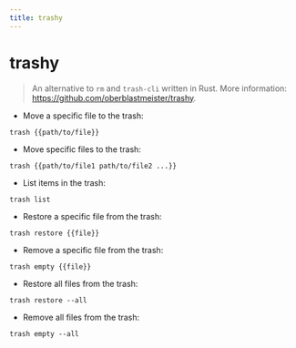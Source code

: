 ```yaml
---
title: trashy
---
```

# trashy

> An alternative to `rm` and `trash-cli` written in Rust.
> More information: <https://github.com/oberblastmeister/trashy>.

- Move a specific file to the trash:

`trash {{path/to/file}}`

- Move specific files to the trash:

`trash {{path/to/file1 path/to/file2 ...}}`

- List items in the trash:

`trash list`

- Restore a specific file from the trash:

`trash restore {{file}}`

- Remove a specific file from the trash:

`trash empty {{file}}`

- Restore all files from the trash:

`trash restore --all`

- Remove all files from the trash:

`trash empty --all`
